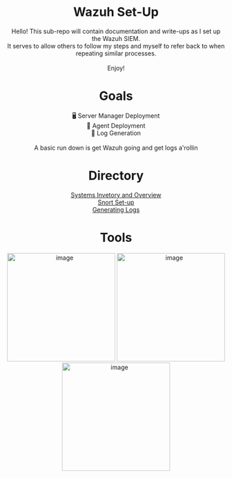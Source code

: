 <div align="center">
<h1> Wazuh Set-Up</h1>
Hello! This sub-repo will contain documentation and write-ups as I set up the Wazuh SIEM. 
<br>
It serves to allow others to follow my steps and myself to refer back to when repeating similar processes.
<br>
 <br>
Enjoy!


<h1>Goals</h1>
 <div>🖥️ Server Manager Deployment</div>
 <div>🤖 Agent Deployment</div>
 <div>📜 Log Generation</div>
<br>
 A basic run down is get Wazuh going and get logs a'rollin

<h1>Directory</h1>
<a href="https://github.com/jacobbria/wazuhHandsOn/blob/main/wazuhSetUp/inventoryAndPipeline.md">Systems Invetory and Overview</a> <br>
<a href="https://github.com/jacobbria/wazuhHandsOn/blob/main/relatedServices/snortSetUp.md">Snort Set-up</a> <br>
<a href="https://github.com/jacobbria/wazuhHandsOn/blob/main/wazuhSetUp/logGenerationAndDetection.md">Generating Logs</a>


<h1  align="center" >Tools</h1>
<div  align="center">
 <img width="250" height="250" alt="image" src="https://github.com/user-attachments/assets/04513d2c-a2f3-49c1-8f15-9aae0045c6ef" />
 <img width="250" height="250" alt="image" src="https://github.com/user-attachments/assets/80329e2d-8d90-4dcc-bc88-5f7d3fb3e118" />
 <img width="250" height="250" alt="image" src="https://github.com/user-attachments/assets/193728b2-7cb3-4e93-bae5-e5ad91510854" />
</div>


</div>
